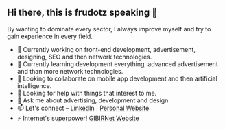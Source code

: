 ## Hi there, this is frudotz speaking 👋


By wanting to dominate every sector, I always improve myself and try to gain experience in every field.


- 🔭 Currently working on front-end development, advertisement, designing, SEO and then network technologies.
- 🌱 Currently learning development everything, advanced advertisement and than more network technologies.
- 👯 Looking to collaborate on mobile app development and then artificial intelligence.
- 🤔 Looking for help with things that interest to me.
- 💬 Ask me about advertising, development and design.
- 📫 Let's connect – [LinkedIn](https://www.linkedin.com/in/ardakrbck/) | [Personal Website](https://frudotz.com/)
- ⚡ Internet's superpower! [GIBIRNet Website](https://gibir.net.tr/)
